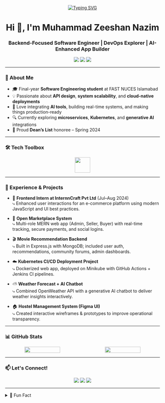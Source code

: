 <!-- Professional Typing Intro -->
<div align="center">
  <a href="https://git.io/typing-svg">
    <img src="https://readme-typing-svg.demolab.com?font=Fira+Code&weight=600&size=24&duration=4000&pause=1000&color=4FC3F7&center=true&vCenter=true&random=false&width=500&lines=Backend+Engineer;DevOps+Practitioner;MERN+Stack+Developer;AI+Integrator;UI/UX+Thinker" alt="Typing SVG" />
  </a>
</div>

<!-- Zeeshan's Intro -->
<h1 align="center">Hi 👋, I'm Muhammad Zeeshan Nazim</h1>
<h3 align="center">Backend-Focused Software Engineer | DevOps Explorer | AI-Enhanced App Builder</h3>

<p align="center">
  <a href="https://www.linkedin.com/in/zeeshan-nazim/"><img src="https://img.shields.io/badge/LinkedIn-%230077B5.svg?style=for-the-badge&logo=linkedin&logoColor=white" /></a>
  <a href="mailto:zeeshannazim115@gmail.com"><img src="https://img.shields.io/badge/Email-%23D14836.svg?style=for-the-badge&logo=gmail&logoColor=white" /></a>
  <a href="https://github.com/Muhammad-Zeeshan10"><img src="https://img.shields.io/badge/GitHub-%2312100E.svg?style=for-the-badge&logo=github&logoColor=white" /></a>
</p>

---

### 🧠 About Me
- 🎓 Final-year **Software Engineering student** at FAST NUCES Islamabad  
- 💡 Passionate about **API design**, **system scalability**, and **cloud-native deployments**
- 🧰 Love integrating **AI tools**, building real-time systems, and making things production-ready
- 🔍 Currently exploring **microservices**, **Kubernetes**, and **generative AI** integrations
- 🏅 Proud **Dean’s List** honoree – Spring 2024

---

### 🛠️ Tech Toolbox
<div align="center">
  <img src="https://skillicons.dev/icons?i=nodejs,express,react,nextjs,fastapi,python,js,ts,postgres,mongodb,mysql,docker,kubernetes,jenkins,git,github,postman,figma,linux" height="50" />
</div>

---

### 💼 Experience & Projects
- 🔧 **Frontend Intern at InternnCraft Pvt Ltd** (Jul–Aug 2024)  
  ⤷ Enhanced user interactions for an e-commerce platform using modern JavaScript and UI best practices.

- 🛒 **Open Marketplace System**  
  ⤷ Multi-role MERN web app (Admin, Seller, Buyer) with real-time tracking, secure payments, and social logins.

- 🎬 **Movie Recommendation Backend**  
  ⤷ Built in Express.js with MongoDB; included user auth, recommendations, community forums, admin dashboards.

- ☁️ **Kubernetes CI/CD Deployment Project**  
  ⤷ Dockerized web app, deployed on Minikube with GitHub Actions + Jenkins CI pipelines.

- ⛅ **Weather Forecast + AI Chatbot**  
  ⤷ Combined OpenWeather API with a generative AI chatbot to deliver weather insights interactively.

- 🏠 **Hostel Management System (Figma UI)**  
  ⤷ Created interactive wireframes & prototypes to improve operational transparency.

---

### 📊 GitHub Stats

<div align="center" style="display: flex; flex-wrap: wrap; justify-content: center; gap: 20px;">
  <img width="48%" src="https://github-readme-stats.vercel.app/api?username=Muhammad-Zeeshan10&show_icons=true&theme=dark&bg_color=0D1117&title_color=4FC3F7&icon_color=4FC3F7&text_color=ffffff&hide_border=true" />
  <img width="48%" src="https://github-readme-streak-stats.herokuapp.com/?user=Muhammad-Zeeshan10&theme=dark&ring=4FC3F7&fire=4FC3F7&currStreakLabel=4FC3F7&sideLabels=ffffff&dates=ffffff&hide_border=true" />
</div>

---

### 📫 Let's Connect!
<p align="center">
  <a href="https://www.linkedin.com/in/zeeshan-nazim/"><img src="https://img.shields.io/badge/-Zeeshan%20Nazim-blue?style=flat&logo=linkedin&logoColor=white"/></a>
  <a href="mailto:zeeshannazim115@gmail.com"><img src="https://img.shields.io/badge/-zeeshannazim115@gmail.com-c14438?style=flat&logo=Gmail&logoColor=white"/></a>
  <a href="https://github.com/Muhammad-Zeeshan10"><img src="https://img.shields.io/badge/-GitHub-181717?style=flat&logo=github&logoColor=white"/></a>
</p>

---

<details>
  <summary>🎉 Fun Fact</summary>
  <p>I mix code with creativity — backend logic meets clean UI, powered by caffeine ☕ and curiosity 💡.</p>
</details>

